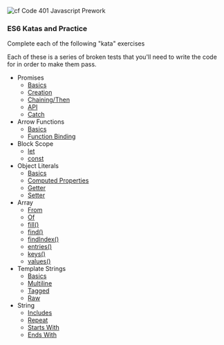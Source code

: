 ![cf](http://i.imgur.com/7v5ASc8.png) Code 401 Javascript Prework

### ES6 Katas and Practice

Complete each of the following "kata" exercises

Each of these is a series of broken tests that you'll need to write the code for in order to make them pass.

  - Promises
    - [Basics](http://tddbin.com/#?kata=es6/language/promise/basics)
    - [Creation](http://tddbin.com/#?kata=es6/language/promise/creation)
    - [Chaining/Then](http://tddbin.com/#?kata=es6/language/promise/chaining-then)
    - [API](http://tddbin.com/#?kata=es6/language/promise/api)
    - [Catch](http://tddbin.com/#?kata=es6/language/promise/catch)
  - Arrow Functions
    - [Basics](http://tddbin.com/#?kata=es6/language/arrow-functions/basics)
    - [Function Binding](http://tddbin.com/#?kata=es6/language/arrow-functions/binding)
  - Block Scope
    - [let](http://tddbin.com/#?kata=es6/language/block-scoping/let)
    - [const](http://tddbin.com/#?kata=es6/language/block-scoping/const)
  - Object Literals
    - [Basics](http://tddbin.com/#?kata=es6/language/object-literal/basics)
    - [Computed Properties](http://tddbin.com/#?kata=es6/language/object-literal/computed-properties)
    - [Getter](http://tddbin.com/#?kata=es6/language/object-literal/getter)
    - [Setter](http://tddbin.com/#?kata=es6/language/object-literal/setter)
  - Array
    - [From](http://tddbin.com/#?kata=es6/language/array-api/from)
    - [Of](http://tddbin.com/#?kata=es6/language/array-api/of)
    - [fill()](http://tddbin.com/#?kata=es6/language/array-api/fill)
    - [find()](http://tddbin.com/#?kata=es6/language/array-api/find)
    - [findIndex()](http://tddbin.com/#?kata=es6/language/array-api/findIndex)
    - [entries()](http://tddbin.com/#?kata=es6/language/array-api/entries)
    - [keys()](http://tddbin.com/#?kata=es6/language/array-api/keys)
    - [values()](http://tddbin.com/#?kata=es6/language/array-api/values)
  - Template Strings
    - [Basics](http://tddbin.com/#?kata=es6/language/template-strings/basics)
    - [Multiline](http://tddbin.com/#?kata=es6/language/template-strings/multiline)
    - [Tagged](http://tddbin.com/#?kata=es6/language/template-strings/tagged)
    - [Raw](http://tddbin.com/#?kata=es6/language/template-strings/raw)
  - String
    - [Includes](http://tddbin.com/#?kata=es6/language/string-api/includes)
    - [Repeat](http://tddbin.com/#?kata=es6/language/string-api/repeat)
    - [Starts With](http://tddbin.com/#?kata=es6/language/string-api/startswith)
    - [Ends With](http://tddbin.com/#?kata=es6/language/string-api/endswith)